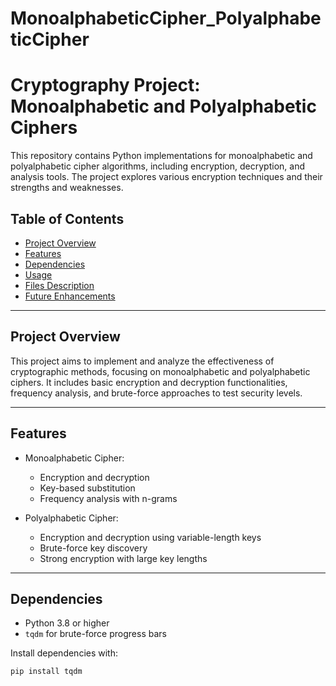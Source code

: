# MonoalphabeticCipher_PolyalphabeticCipher
 
# Cryptography Project: Monoalphabetic and Polyalphabetic Ciphers

This repository contains Python implementations for monoalphabetic and polyalphabetic cipher algorithms, including encryption, decryption, and analysis tools. The project explores various encryption techniques and their strengths and weaknesses.

## Table of Contents
- [Project Overview](#project-overview)
- [Features](#features)
- [Dependencies](#dependencies)
- [Usage](#usage)
- [Files Description](#files-description)
- [Future Enhancements](#future-enhancements)

---

## Project Overview

This project aims to implement and analyze the effectiveness of cryptographic methods, focusing on monoalphabetic and polyalphabetic ciphers. It includes basic encryption and decryption functionalities, frequency analysis, and brute-force approaches to test security levels.

---

## Features

- Monoalphabetic Cipher:
  - Encryption and decryption
  - Key-based substitution
  - Frequency analysis with n-grams

- Polyalphabetic Cipher:
  - Encryption and decryption using variable-length keys
  - Brute-force key discovery
  - Strong encryption with large key lengths

---

## Dependencies

- Python 3.8 or higher
- `tqdm` for brute-force progress bars

Install dependencies with:
```bash
pip install tqdm

